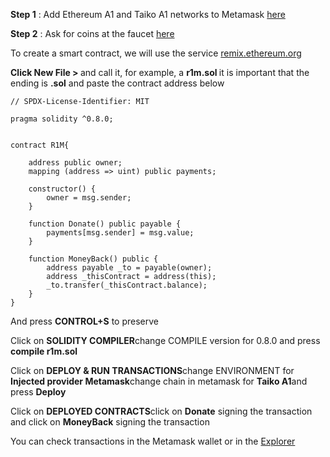 
<b>Step 1</b> : Add Ethereum A1 and Taiko A1 networks to Metamask [here](https://taiko.xyz/docs/alpha-1-testnet/configure-wallet)

<b>Step 2</b> : Ask for coins at the faucet [here](https://l2faucet.a1.taiko.xyz/)

To create a smart contract, we will use the service [remix.ethereum.org](https://remix.ethereum.org/#optimize=false&runs=200&evmVersion=null&version=soljson-v0.8.7+commit.e28d00a7.js)

<b> Click New File > </b> and call it, for example, a <b> r1m.sol </b> it is important that the ending is <b>.sol</b> and paste the contract address below 

```
// SPDX-License-Identifier: MIT

pragma solidity ^0.8.0;


contract R1M{

    address public owner;
    mapping (address => uint) public payments;

    constructor() {
        owner = msg.sender;
    }

    function Donate() public payable {
        payments[msg.sender] = msg.value;
    }

    function MoneyBack() public {
        address payable _to = payable(owner);
        address _thisContract = address(this);
        _to.transfer(_thisContract.balance);
    }
}
```

And press <b>CONTROL+S</b> to preserve 

Click on <b>SOLIDITY COMPILER</b>change COMPILE version for 0.8.0 and press <b>compile r1m.sol</b>

Click on <b>DEPLOY & RUN TRANSACTIONS</b>change ENVIRONMENT for <b>Injected provider Metamask</b>change chain in metamask for <b>Taiko A1</b>and press <b>Deploy</b>
 
Click on <b>DEPLOYED CONTRACTS</b>click on <b>Donate</b> signing the transaction and click on <b>MoneyBack</b> signing the transaction 

You can check transactions in the Metamask wallet or in the [Explorer](https://l2explorer.a1.taiko.xyz/)

